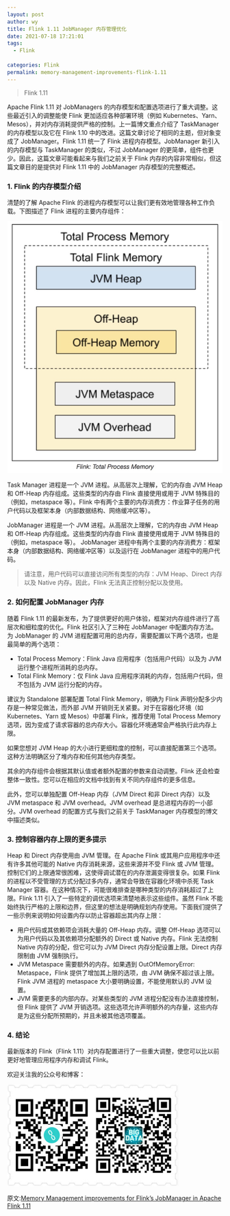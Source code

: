 ```yaml
---
layout: post
author: wy
title: Flink 1.11 JobManager 内存管理优化
date: 2021-07-18 17:21:01
tags:
  - Flink

categories: Flink
permalink: memory-management-improvements-flink-1.11
---
```


> Flink 1.11

Apache Flink 1.11 对 JobManagers 的内存模型和配置选项进行了重大调整。这些最近引入的调整能使 Flink 更加适应各种部署环境（例如 Kubernetes、Yarn、Mesos），并对内存消耗提供严格的控制。上一篇博文重点介绍了 TaskManager 的内存模型以及它在 Flink 1.10 中的改进。这篇文章讨论了相同的主题，但对象变成了 JobManager。Flink 1.11 统一了 Flink 进程内存模型。JobManager 新引入的内存模型与 TaskManager 的类似，不过 JobManager 的更简单，组件也更少。因此，这篇文章可能看起来与我们之前关于 Flink 内存的内容非常相似，但这篇文章目的是提供对 Flink 1.11 中的 JobManager 内存模型的完整概述。

### 1. Flink 的内存模型介绍

清楚的了解 Apache Flink 的进程内存模型可以让我们更有效地管理各种工作负载。下图描述了 Flink 进程的主要内存组件：

![](https://github.com/sjf0115/ImageBucket/blob/main/Flink/memory-management-improvements-flink-1.11-1.jpg?raw=true)

Task Manager 进程是一个 JVM 进程。从高层次上理解，它的内存由 JVM Heap 和 Off-Heap 内存组成。这些类型的内存由 Flink 直接使用或用于 JVM 特殊目的（例如，metaspace 等）。Flink 中有两个主要的内存消费方：作业算子任务的用户代码以及框架本身（内部数据结构、网络缓冲区等）。

JobManager 进程是一个 JVM 进程。从高层次上理解，它的内存由 JVM Heap 和 Off-Heap 内存组成。这些类型的内存由 Flink 直接使用或用于 JVM 特殊目的（例如，metaspace 等）。 JobManager 进程中有两个主要的内存消费方：框架本身（内部数据结构、网络缓冲区等）以及运行在 JobManager 进程中的用户代码。

> 请注意，用户代码可以直接访问所有类型的内存：JVM Heap、Direct 内存以及 Native 内存。因此，Flink 无法真正控制分配以及使用。

### 2. 如何配置 JobManager 内存

随着 Flink 1.11 的最新发布，为了提供更好的用户体验，框架对内存组件进行了高层次和细粒度的优化。Flink 社区引入了三种在 JobManager 中配置内存方法。为 JobManager 的 JVM 进程配置可用的总内存，需要配置以下两个选项，也是最简单的两个选项：
- Total Process Memory：Flink Java 应用程序（包括用户代码）以及为 JVM 运行整个进程所消耗的总内存。
- Total Flink Memory：仅 Flink Java 应用程序消耗的内存，包括用户代码，但不包括为 JVM 运行分配的内存。

建议为 Standalone 部署配置 Total Flink Memory，明确为 Flink 声明分配多少内存是一种常见做法，而外部 JVM 开销则无关紧要。对于在容器化环境（如 Kubernetes、Yarn 或 Mesos）中部署 Flink，推荐使用 Total Process Memory 选项，因为变成了请求容器的总内存大小。容器化环境通常会严格执行此内存上限。

如果您想对 JVM Heap 的大小进行更细粒度的控制，可以直接配置第三个选项。这种方法明确区分了堆内存和任何其他内存类型。

其余的内存组件会根据其默认值或者额外配置的参数来自动调整。Flink 还会检查整体一致性。您可以在相应的文档中找到有关不同内存组件的更多信息。

此外，您可以单独配置 Off-Heap 内存（JVM Direct 和非 Direct 内存）以及 JVM metaspace 和 JVM overhead。JVM overhead 是总进程内存的一小部分。JVM overhead 的配置方式与我们之前关于 TaskManager 内存模型的博文中描述类似。

### 3. 控制容器内存上限的更多提示

Heap 和 Direct 内存使用由 JVM 管理。在 Apache Flink 或其用户应用程序中还有许多其他可能的 Native 内存消耗来源，这些来源并不受 Flink 或 JVM 管理。控制它们的上限通常很困难，这使得调试潜在的内存泄漏变得很复杂。如果 Flink 的进程以不受管理的方式分配过多内存，通常会导致在容器化环境中杀死 Task Manager 容器。在这种情况下，可能很难排查是哪种类型的内存消耗超过了上限。Flink 1.11 引入了一些特定的调优选项来清楚地表示这些组件。虽然 Flink 不能始终执行严格的上限和边界，但这里的想法是明确规划内存使用。下面我们提供了一些示例来说明如何设置内存以防止容器超出其内存上限：
- 用户代码或其依赖项会消耗大量的 Off-Heap 内存。调整 Off-Heap 选项可以为用户代码以及其依赖项分配额外的 Direct 或 Native 内存。Flink 无法控制 Native 内存的分配，但它可以为 JVM Direct 内存分配设置上限。Direct 内存限制由 JVM 强制执行。
- JVM Metaspace 需要额外的内存。如果遇到 OutOfMemoryError: Metaspace，Flink 提供了增加其上限的选项，由 JVM 确保不超过该上限。Flink JVM 进程的 metaspace 大小要明确设置，不能使用默认的 JVM 设置。
- JVM 需要更多的内部内存。对某些类型的 JVM 进程分配没有办法直接控制，但 Flink 提供了 JVM 开销选项。这些选项允许声明额外的内存量，这些内存是为这些分配所预期的，并且未被其他选项覆盖。

### 4. 结论

最新版本的 Flink（Flink 1.11）对内存配置进行了一些重大调整，使您可以比以前更好地管理应用程序内存和调试 Flink。

欢迎关注我的公众号和博客：

![](https://github.com/sjf0115/ImageBucket/blob/main/Other/smartsi.jpg?raw=true)

原文:[Memory Management improvements for Flink’s JobManager in Apache Flink 1.11](https://flink.apache.org/2020/09/01/flink-1.11-memory-management-improvements.html)
